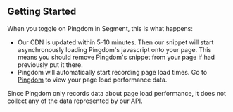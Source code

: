 

## Getting Started

When you toggle on Pingdom in Segment, this is what happens:

+ Our CDN is updated within 5-10 minutes. Then our snippet will start asynchronously loading Pingdom's javascript onto your page. This means you should remove Pingdom's snippet from your page if had previously put it there.
+ Pingdom will automatically start recording page load times. Go to [Pingdom](https://my.pingdom.com/rum) to view your page load performance data.

Since Pingdom only records data about page load performance, it does not collect any of the data represented by our API.

